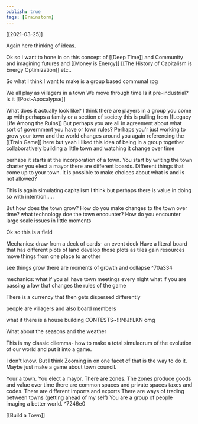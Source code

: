 ```yaml
---
publish: true
tags: [Brainstorm]
---
```

[[2021-03-25]]

Again here thinking of ideas.

Ok so i want to hone in on this concept of [[Deep Time]] and Community and imagining futures and [[Money is Energy]] [[The History of Capitalism is Energy Optimization]] etc..


So what I think I want to make is a group based communal rpg

We all play as villagers in a town
We move through time
Is it pre-industrial? Is it [[Post-Apocalypse]]

What does it actually look like?
I think there are players in a group
you come up with perhaps a family or a section of society
this is pulling from [[Legacy Life Among the Ruins]]
But perhaps you are all in agreement about what sort of government you have
or town rules?
Perhaps you'r just working to grow your town
and the world changes around you 
again referencing the [[Train Game]] here but yeah I liked this idea of being in a group together collaboratively building a little town and watching it change over time

perhaps it starts at the incorporation of a town.
You start by writing the town charter
you elect a mayor
there are different boards.
Different things that come up to your town.
It is possible to make choices about what is and is not allowed?

This is again simulating capitalism I think but perhaps there is value in doing so with intention.....


But how does the town grow?
How do you make changes to the town over time?
what technology doe the town encounter?
How do you encounter large scale issues in little moments

Ok so this is a field

Mechanics:
draw from a deck of cards- an event deck
Have a literal board that has different plots of  land
develop those plots as tiles
gain resources
move things from one place to another

see things grow
there are moments of growth and collapse ^70a334

mechanics:
what if you all have town meetings every night
what if you are passing a law that changes the rules of the game

There is a currency that then gets dispersed differently

people are villagers and also board members

what if there is a house building CONTESTS~!!!N!J!:LKN omg 

What about the seasons and the weather


This is my classic dilemma- how to make a total simulacrum of the evolution of our world and put it into a game. 

I don't know. But I think Zooming in on one facet of that is the way to do it.
Maybe just make a game about town council.

Your a town.
You elect a mayor.
There are zones.
The zones produce goods and value over time
there are common spaces and private spaces
taxes and codes.
There are different imports and exports
There are ways of trading between towns (getting ahead of my self)
You are a group of people imaging a better world. ^7246e0

[[Build a Town]]